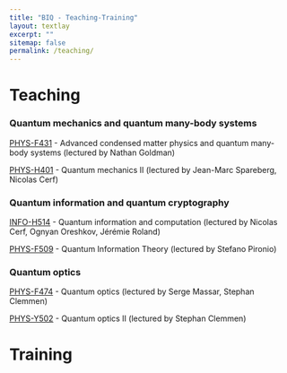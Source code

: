```yaml
---
title: "BIQ - Teaching-Training"
layout: textlay
excerpt: ""
sitemap: false
permalink: /teaching/
---
```


# Teaching

### Quantum mechanics and quantum many-body systems

[PHYS-F431](https://www.ulb.be/fr/programme/phys-f431-1) - Advanced condensed matter physics and quantum many-body systems (lectured by Nathan Goldman)

[PHYS-H401](https://www.ulb.be/en/programme/phys-h401-1) - Quantum mechanics II (lectured by Jean-Marc Spareberg, Nicolas Cerf)

### Quantum information and quantum cryptography

[INFO-H514](https://www.ulb.be/en/programme/info-h514-1) - Quantum information and computation (lectured by Nicolas Cerf, Ognyan Oreshkov, Jérémie Roland)

[PHYS-F509](https://www.ulb.be/en/programme/phys-f509-1) - Quantum Information Theory (lectured by Stefano Pironio)

### Quantum optics

[PHYS-F474](https://www.ulb.be/fr/programme/phys-f474-1) - Quantum optics (lectured by Serge Massar, Stephan Clemmen)

[PHYS-Y502](https://www.ulb.be/fr/programme/phys-y502-1) - Quantum optics II (lectured by Stephan Clemmen)

# Training